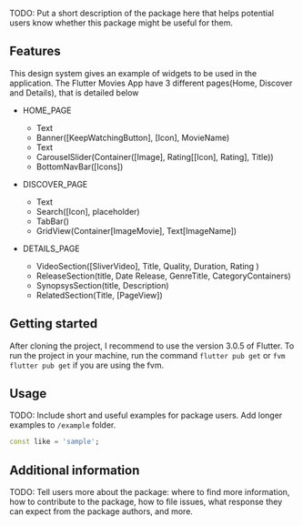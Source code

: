 <!-- 
This README describes the package. If you publish this package to pub.dev,
this README's contents appear on the landing page for your package.

For information about how to write a good package README, see the guide for
[writing package pages](https://dart.dev/guides/libraries/writing-package-pages). 

For general information about developing packages, see the Dart guide for
[creating packages](https://dart.dev/guides/libraries/create-library-packages)
and the Flutter guide for
[developing packages and plugins](https://flutter.dev/developing-packages). 
-->

TODO: Put a short description of the package here that helps potential users
know whether this package might be useful for them.

## Features

This design system gives an example of widgets to be used in the application.
The Flutter Movies App have 3 different pages(Home, Discover and Details), that is detailed below
- HOME_PAGE
  - Text
  - Banner([KeepWatchingButton], [Icon], MovieName)
  - Text
  - CarouselSlider(Container([Image], Rating[[Icon], Rating], Title))
  - BottomNavBar([Icons])

- DISCOVER_PAGE
  - Text
  - Search([Icon], placeholder)
  - TabBar()
  - GridView(Container[ImageMovie], Text[ImageName])

- DETAILS_PAGE
  - VideoSection([SliverVideo], Title, Quality, Duration, Rating )
  - ReleaseSection(title, Date Release, GenreTitle, CategoryContainers)
  - SynopsysSection(title, Description)
  - RelatedSection(Title, [PageView])
## Getting started

After cloning the project, I recommend to use the version 3.0.5 of Flutter.
To run the project in your machine, run the command `flutter pub get` or `fvm flutter pub get`
if you are using the fvm.

## Usage

TODO: Include short and useful examples for package users. Add longer examples
to `/example` folder. 

```dart
const like = 'sample';
```

## Additional information

TODO: Tell users more about the package: where to find more information, how to 
contribute to the package, how to file issues, what response they can expect 
from the package authors, and more.
